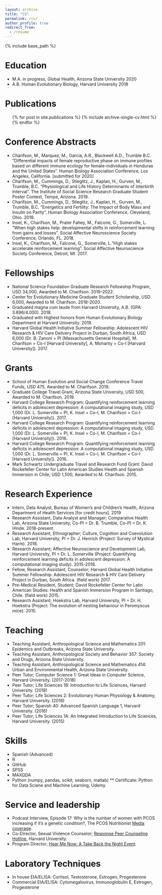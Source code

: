 ```yaml
---
layout: archive
title: "CV"
permalink: /cv/
author_profile: true
redirect_from:
  - /resume
---
```


{% include base_path %}

Education
======
* M.A. in progress, Global Health, Arizona State University 2020
* A.B. Human Evolutionary Biology, Harvard University 2018

Publications
======
  <ul>{% for post in site.publications %}
    {% include archive-single-cv.html %}
  {% endfor %}</ul>
  
Conference Abstracts
======
* Charifson, M., Marquez, M., García, A.R., Blackwell A.D., Trumble B.C. “Differential impacts of female reproductive phase on immune profiles based on different immune ecology for female-individuals in Honduras and the United States”. Human Biology Association Conference, Los Angeles, California. [submitted for 2020]
* Charifson, M., Cummings, D., Stieglitz, J., Kaplan, H., Gurven, M., Trumble, B.C. “Physiological and Life History Determinants of Interbirth Interval”. The Institute of Social Science Research Graduate Student Poster Contest, Tempe, Arizona. 2019.
* Charifson, M., Cummings, D., Stieglitz, J., Kaplan, H., Gurven, M., Trumble, B.C. “Energetics and Fertility: The Impact of Body Mass and Insulin on Parity”. Human Biology Association Conference, Cleveland, Ohio. 2019.
* Insel, K., Charifson, M., Prater Fahey, M., Falcone, G., Somerville, L. “When high stakes help: developmental shifts in reinforcement learning from gains and losses”. Social Affective Neuroscience Society Conference, Orlando, FL. 2018.
* Insel, K., Charifson, M., Falcone, G., Somerville, L.“High stakes accelerate reinforcement learning”. Social Affective Neuroscience Society Conference, Detroit, MI. 2017.

Fellowships
======
* National Science Foundation Graduate Research Fellowship Program, USD 34,000, Awarded to M. Charifson. 2019-2022.
* Center for Evolutionary Medicine Graduate Student Scholarship, USD 6,000, Awarded to M. Charifson. 2018-2020.
* Graduated magna cum laude from Harvard University, A.B. (GPA: 3.896/4.000). 2018.
* Graduated with Highest honors from Human Evolutionary Biology Department at Harvard University. 2018.
* Harvard Global Health Initiative Summer Fellowship: Adolescent HIV Research & HIV Care Delivery Project in Durban, South Africa, USD 6,000 (Dr. B. Zanoni = PI [Massachusetts General Hospital], M. Charifson = Co-I [Harvard University], A. Mohanty = Co-I [Harvard University]). 2017.


Grants
======
* School of Human Evolution and Social Change Conference Travel Funds, USD 475, Awarded to M. Charifson. 2019.
* Graduate College Travel Grant, Arizona State University, USD 500, Awarded to M. Charifson. 2019.
* Harvard College Research Program: Quantifying reinforcement learning deficits in adolescent depression: A computational imaging study, USD 1,000 (Dr. L. Somerville = PI, K. Insel = Co-I, M. Charifson = Co-I [Harvard University]). 2017.
* Harvard College Research Program: Quantifying reinforcement learning deficits in adolescent depression: A computational imaging study, USD 1,000 (Dr. L. Somerville = PI, K. Insel = Co-I, M. Charifson = Co-I [Harvard University]). 2016.
* Harvard College Research Program: Quantifying reinforcement learning deficits in adolescent depression: A computational imaging study, USD 1,000 (Dr. L. Somerville = PI, K. Insel = Co-I, M. Charifson = Co-I [Harvard University]). 2016. 
* Mark Schwartz Undergraduate Travel and Research Fund Grant: David Rockefeller Center for Latin American Studies Health and Spanish Immersion in Chile, USD 1,500, Awarded to M. Charifson. 2015. 


Research Experience
======
* Intern, Data Analyst, Bureau of Women’s and Children’s Health, Arizona Department of Health Services [for credit hours]. 2019
* Research Assistant, Data Analyst and Manager; Comparative Health Lab, Arizona State University, Co-PI = Dr. B. Trumble, Co-PI = Dr. K. Hinde. 2018-present.
* Research Assistant, Ethnographer; Culture, Cognition and Coevolution Lab, Harvard University, PI = Dr. J. Henrich (Project: Survey of Mystical Harm). 2018.
* Research Assistant; Affective Neuroscience and Development Lab, Harvard University, PI = Dr. L. Somerville (Project: Quantifying reinforcement learning deficits in adolescent depression: A computational imaging study). 2015-2018.
* Fellow, Research Assistant, Counselor; Harvard Global Health Initiative Summer Fellowship: Adolescent HIV Research & HIV Care Delivery Project in Durban, South Africa. (field work) 2017.
* Pre-Medical Resident, Student; David Rockefeller Center for Latin American Studies: Health and Spanish Immersion Program in Santiago, Chile. (field work) 2015.
* Research Assistant; Hoekstra Lab, Harvard University, PI = Dr. H. Hoekstra (Project: The evolution of nesting behaviour in Peromyscus mice). 2015.

Teaching
======
* Teaching Assistant, Anthropological Science and Mathematics 201: Epidemics and Outbreaks, Arizona State University. 
* Teaching Assistant, Anthropological Society and Behavior 357: Society and Drugs, Arizona State University. 
* Teaching Assistant, Anthropological Science and Mathematics 414: Urban and Environmental Health, Arizona State University. 
* Peer Tutor; Computer Science 1: Great Ideas in Computer Science, Harvard University. (2017-2018)
* Peer Tutor; Life Sciences 1B: Introduction to Life Sciences, Harvard University. (2018)
* Peer Tutor; Life Sciences 2: Evolutionary Human Physiology & Anatomy, Harvard University. (2016)
* Peer Tutor; Spanish 40: Advanced Spanish Language 1, Harvard University. (2016)
* Peer Tutor; Life Sciences 1A: An Integrated Introduction to Life Sciences, Harvard University. (2015)

Skills
======
* Spanish (Advanced)
* R
* GitHub
* SPSS
* MAXQDA
* Python (numpy, pandas, scikit, seaborn, matlab)
  ** Certificate: Python for Data Sciene and Machine Learning, Udemy 

Service and leadership
======
* Podcast Interview, Episode 17: Why is the number of women with PCOS increasing if it’s a genetic condition?, The PCOS Nutritionist [Media coverage](https://thepcosnutritionist.com/resources/episode-17/).
* Co-Director, Sexual Violence Counselor; [Response Peer Counseling Hotline](http://harvardresponse.com/), Harvard University. 
* Program Director; [Hear Me Now: A Take Back the Night Event](https://www.thecrimson.com/article/2016/4/7/students-hold-vigil/). 

Laboratory Techniques
======
* In house EIA/ELISA: Cortisol, Testosterone, Estrogen, Progesterone
* Commercial EIA/ELISA: Cytomegalovirus, Immunoglobulin E, Estrogen, Progesterone

